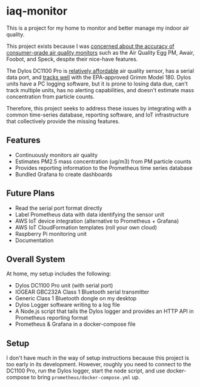 # iaq-monitor
This is a project for my home to monitor and better manage my indoor air quality.

This project exists because I was [concerned about the accuracy of consumer-grade air quality monitors](http://explorables.cmucreatelab.org/explorables/air-quality-monitor-tests/)  such as the Air Quality Egg PM, Awair, Foobot, and Speck, despite their nice-have features.

The Dylos DC1100 Pro is [relatively affordable](http://www.dylosproducts.com/dcproairqumo.html) air quality sensor, has a serial data port, and [tracks well](http://www.aqmd.gov/docs/default-source/aq-spec/field-evaluations/dylos-dc1100---field-evaluation.pdf?sfvrsn=2) with the EPA-approved Grimm Model 180. Dylos units have a PC logging software, but it is prone to losing data due, can't track multiple units, has no alerting capabilities, and doesn't estimate mass concentration from particle counts.

Therefore, this project seeks to address these issues by integrating with a common time-series database, reporting software, and IoT infrastructure that collectively provide the missing features.

## Features
- Continuously monitors air quality
- Estimates PM2.5 mass concentration (ug/m3) from PM particle counts
- Provides reporting information to the Prometheus time series database
- Bundled Grafana to create dashboards

## Future Plans
- Read the serial port format directly
- Label Prometheus data with data identifying the sensor unit
- AWS IoT device integration (alternative to Prometheus + Grafana)
- AWS IoT CloudFormation templates (roll your own cloud)
- Raspberry Pi monitoring unit
- Documentation

## Overall System
At home, my setup includes the following:

- Dylos DC1100 Pro unit (with serial port)
- IOGEAR GBC232A Class 1 Bluetooth serial transmitter
- Generic Class 1 Bluetooth dongle on my desktop
- Dylos Logger software writing to a log file
- A Node.js script that tails the Dylos logger and provides an HTTP API in Prometheus reporting format
- Prometheus & Grafana in a docker-compose file

## Setup
I don't have much in the way of setup instructions because this project is too early in its development. However, roughly you need to connect to the DC1100 Pro, run the Dylos logger, start the node script, and use docker-compose to bring `prometheus/docker-compose.yml` up.
